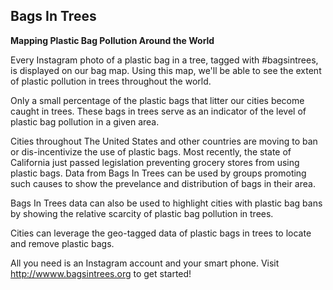 ## Bags In Trees

**Mapping Plastic Bag Pollution Around the World**

Every Instagram photo of a plastic bag in a tree, tagged with #bagsintrees, is displayed on our bag map. Using this map, we'll be able to see the extent of plastic pollution in trees throughout the world.

Only a small percentage of the plastic bags that litter our cities become caught in trees. These bags in trees serve as an indicator of the level of plastic bag pollution in a given area.

Cities throughout The United States and other countries are moving to ban or dis-incentivize the use of plastic bags. Most recently, the state of California just passed legislation preventing grocery stores from using plastic bags. Data from Bags In Trees can be used by groups promoting such causes to show the prevelance and distribution of bags in their area.

Bags In Trees data can also be used to highlight cities with plastic bag bans by showing the relative scarcity of plastic bag pollution in trees.


Cities can leverage the geo-tagged data of plastic bags in trees to locate and remove plastic bags.

All you need is an Instagram account and your smart phone. Visit http://wwww.bagsintrees.org to get started!
